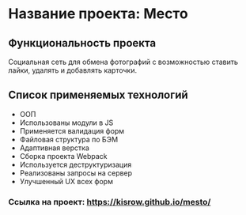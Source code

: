 # Название прoекта: Место

## Функциональность проекта
Социальная сеть для обмена фотографий с возможностью ставить лайки, удалять и добавлять карточки.
## Список применяемых технологий
* ООП
* Использованы модули в JS
* Применяется валидация форм
* Файловая структура по БЭМ
* Адаптивная верстка
* Сборка проекта Webpack
* Используется деструктуризация
* Реализованы запросы на сервер
* Улучшенный UX всех форм
### Ссылка на проект: https://kisrow.github.io/mesto/
